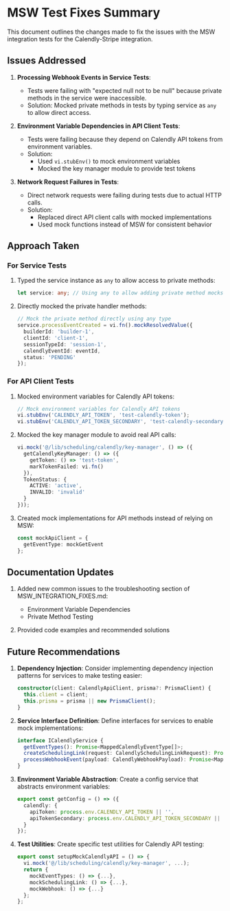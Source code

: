 # MSW Test Fixes Summary

This document outlines the changes made to fix the issues with the MSW integration tests for the Calendly-Stripe integration.

## Issues Addressed

1. **Processing Webhook Events in Service Tests**:
   - Tests were failing with "expected null not to be null" because private methods in the service were inaccessible.
   - Solution: Mocked private methods in tests by typing service as `any` to allow direct access.

2. **Environment Variable Dependencies in API Client Tests**:
   - Tests were failing because they depend on Calendly API tokens from environment variables.
   - Solution: 
     - Used `vi.stubEnv()` to mock environment variables
     - Mocked the key manager module to provide test tokens

3. **Network Request Failures in Tests**:
   - Direct network requests were failing during tests due to actual HTTP calls.
   - Solution: 
     - Replaced direct API client calls with mocked implementations
     - Used mock functions instead of MSW for consistent behavior

## Approach Taken

### For Service Tests

1. Typed the service instance as `any` to allow access to private methods:
   ```typescript
   let service: any; // Using any to allow adding private method mocks
   ```

2. Directly mocked the private handler methods:
   ```typescript
   // Mock the private method directly using any type
   service.processEventCreated = vi.fn().mockResolvedValue({
     builderId: 'builder-1',
     clientId: 'client-1',
     sessionTypeId: 'session-1',
     calendlyEventId: eventId,
     status: 'PENDING'
   });
   ```

### For API Client Tests

1. Mocked environment variables for Calendly API tokens:
   ```typescript
   // Mock environment variables for Calendly API tokens
   vi.stubEnv('CALENDLY_API_TOKEN', 'test-calendly-token');
   vi.stubEnv('CALENDLY_API_TOKEN_SECONDARY', 'test-calendly-secondary-token');
   ```

2. Mocked the key manager module to avoid real API calls:
   ```typescript
   vi.mock('@/lib/scheduling/calendly/key-manager', () => ({
     getCalendlyKeyManager: () => ({
       getToken: () => 'test-token',
       markTokenFailed: vi.fn()
     }),
     TokenStatus: {
       ACTIVE: 'active',
       INVALID: 'invalid'
     }
   }));
   ```

3. Created mock implementations for API methods instead of relying on MSW:
   ```typescript
   const mockApiClient = {
     getEventType: mockGetEvent
   };
   ```

## Documentation Updates

1. Added new common issues to the troubleshooting section of MSW_INTEGRATION_FIXES.md:
   - Environment Variable Dependencies
   - Private Method Testing

2. Provided code examples and recommended solutions

## Future Recommendations

1. **Dependency Injection**: Consider implementing dependency injection patterns for services to make testing easier:
   ```typescript
   constructor(client: CalendlyApiClient, prisma?: PrismaClient) {
     this.client = client;
     this.prisma = prisma || new PrismaClient();
   }
   ```

2. **Service Interface Definition**: Define interfaces for services to enable mock implementations:
   ```typescript
   interface ICalendlyService {
     getEventTypes(): Promise<MappedCalendlyEventType[]>;
     createSchedulingLink(request: CalendlySchedulingLinkRequest): Promise<CalendlySchedulingLinkResponse>;
     processWebhookEvent(payload: CalendlyWebhookPayload): Promise<MappedCalendlyBooking | null>;
   }
   ```

3. **Environment Variable Abstraction**: Create a config service that abstracts environment variables:
   ```typescript
   export const getConfig = () => ({
     calendly: {
       apiToken: process.env.CALENDLY_API_TOKEN || '',
       apiTokenSecondary: process.env.CALENDLY_API_TOKEN_SECONDARY || '',
     }
   });
   ```

4. **Test Utilities**: Create specific test utilities for Calendly API testing:
   ```typescript
   export const setupMockCalendlyAPI = () => {
     vi.mock('@/lib/scheduling/calendly/key-manager', ...);
     return {
       mockEventTypes: () => {...},
       mockSchedulingLink: () => {...},
       mockWebhook: () => {...}
     };
   };
   ```